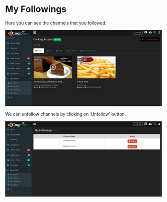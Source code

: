 # My Followings

Here you can see the channels that you followed.

![](../.gitbook/assets/image%20%2814%29.png)

We can unfollow channels by clicking on ‘Unfollow’ button.

![](../.gitbook/assets/image%20%2859%29.png)




